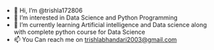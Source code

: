 - 👋 Hi, I’m @trishla172806
- 👀 I’m interested in Data Science and Python Programming 
- 🌱 I’m currently learning Artificial intelligence and Data science along with complete python course for Data Science 
- 📫 You Can reach me on trishlabhandari2003@gmail.com

<!---
trishla172806/trishla172806 is a ✨ special ✨ repository because its `README.md` (this file) appears on your GitHub profile.
You can click the Preview link to take a look at your changes.
--->
